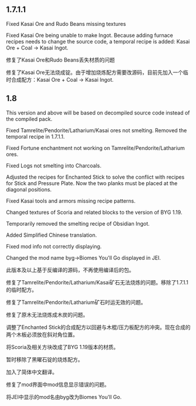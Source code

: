 ## 1.7.1.1

Fixed Kasai Ore and Rudo Beans missing textures

Fixed Kasai Ore being unable to make Ingot. Because adding furnace recipes needs to change the source code, a temporal recipe is added: Kasai Ore + Coal -> Kasai Ingot.

修复了Kasai Ore和Rudo Beans丢失材质的问题

修复了Kasai Ore无法烧成锭。由于增加烧炼配方需要改源码，目前先加入一个临时合成配方：Kasai Ore + Coal -> Kasai Ingot.

## 1.8

This version and above will be based on decompiled source code instead of the compiled pack.

Fixed Tamrelite/Pendorite/Latharium/Kasai ores not smelting. Removed the temporal recipe in 1.7.1.1.

Fixed Fortune enchantment not working on Tamrelite/Pendorite/Latharium ores.

Fixed Logs not smelting into Charcoals.

Adjusted the recipes for Enchanted Stick to solve the conflict with recipes for Stick and Pressure Plate. Now the two planks must be placed at the diagonal positions.

Fixed Kasai tools and armors missing recipe patterns.

Changed textures of Scoria and related blocks to the version of BYG 1.19.

Temporarily removed the smelting recipe of Obsidian Ingot.

Added Simplified Chinese translation. 

Fixed mod info not correctly displaying.

Changed the mod name byg->Biomes You'll Go displayed in JEI.

此版本及以上基于反编译的源码，不再使用编译后的包。

修复了Tamrelite/Pendorite/Latharium/Kasai矿石无法烧炼的问题。移除了1.7.1.1的临时配方。

修复了Tamrelite/Pendorite/Latharium矿石时运无效的问题。

修复了原木无法烧炼成木炭的问题。

调整了Enchanted Stick的合成配方以回避与木棍/压力板配方的冲突。现在合成的两个木板必须放在斜对角位置。

将Scoria及相关方块改成了BYG 1.19版本的材质。

暂时移除了黑曜石锭的烧炼配方。

加入了简体中文翻译。

修复了mod界面中mod信息显示错误的问题。

将JEI中显示的mod名由byg改为Biomes You'll Go.
